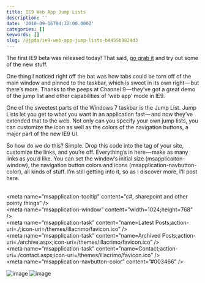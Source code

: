 ```yaml
---
title: IE9 Web App Jump Lists
description: ''
date: '2010-09-16T04:32:00.000Z'
categories: []
keywords: []
slug: /@jpda/ie9-web-app-jump-lists-b4455b9824d3
---
```


The first IE9 beta was released today! That said, [go grab it](http://www.microsoft.com/ie) and try out some of the new stuff.

One thing I noticed right off the bat was how tabs could be torn off of the main window and pinned to the taskbar, which is sweet in its own right — but there’s more. Thanks to the peeps at Channel 9 — they’ve got a great demo of the jump list and other capabilities of ‘web app’ mode in IE9.

One of the sweetest parts of the Windows 7 taskbar is the Jump List. Jump Lists let you get to what you want in an application fast — and now they’ve extended that to the web. Not only can you specify your own jump lists, you can customize the icon as well as the colors of the navigation buttons, a major part of the new IE9 UI.

So how do we do this? Simple. Drop this code into the tag of your site, customize the links, and you’re off. Everything’s in here — make as many links as you’d like. You can set the window’s initial size (msapplicaiton-window), the navigation button colors and icons (msapplication-navbutton-color), all kinds of stuff. I’m still getting into it, so as I discover more, I’ll post here.

<meta name=”application-name” content=”johndandison.com” />   
<meta name=”msapplication-tooltip” content=”c#, sharepoint and other pointy things” />   
<meta name=”msapplication-window” content=”width=1024;height=768" />   
<meta name=”msapplication-task” content=”name=Latest Posts;action-uri=./;icon-uri=/themes/illacrimo/favicon.ico” />   
<meta name=”msapplication-task” content=”name=Archived Posts;action-uri=./archive.aspx;icon-uri=/themes/illacrimo/favicon.ico” />   
<meta name=”msapplication-task” content=”name=Contact;action-uri=./contact.aspx;icon-uri=/themes/illacrimo/favicon.ico” />   
<meta name=”msapplication-navbutton-color” content=”#003466" />   
<meta name=”msapplication-starturl” content=”./” />

![image](https://cdn-images-1.medium.com/max/800/0*QlnKMmNQNwtU2O1w.png)
![image](https://cdn-images-1.medium.com/max/800/0*m9XjyLHdPM32bQ7H.png)
